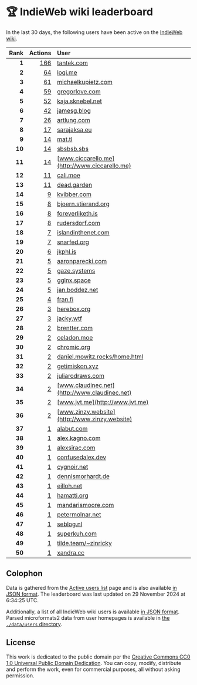 # 🏆 IndieWeb wiki leaderboard

In the last 30 days, the following users have been active on the [IndieWeb wiki](https://indieweb.org).

| Rank | Actions | User |
|-----:|--------:|:-----|
| **1** | [166](https://indieweb.org/Special:Contributions/Tantek.com) | [tantek.com](http://tantek.com) |
| **2** | [64](https://indieweb.org/Special:Contributions/Loqi.me) | [loqi.me](http://loqi.me) |
| **3** | [61](https://indieweb.org/Special:Contributions/Michaelkupietz.com) | [michaelkupietz.com](http://michaelkupietz.com) |
| **4** | [59](https://indieweb.org/Special:Contributions/Gregorlove.com) | [gregorlove.com](http://gregorlove.com) |
| **5** | [52](https://indieweb.org/Special:Contributions/Kaja.sknebel.net) | [kaja.sknebel.net](http://kaja.sknebel.net) |
| **6** | [42](https://indieweb.org/Special:Contributions/Jamesg.blog) | [jamesg.blog](http://jamesg.blog) |
| **7** | [26](https://indieweb.org/Special:Contributions/Artlung.com) | [artlung.com](http://artlung.com) |
| **8** | [17](https://indieweb.org/Special:Contributions/Sarajaksa.eu) | [sarajaksa.eu](http://sarajaksa.eu) |
| **9** | [14](https://indieweb.org/Special:Contributions/Mat.tl) | [mat.tl](http://mat.tl) |
| **10** | [14](https://indieweb.org/Special:Contributions/Sbsbsb.sbs) | [sbsbsb.sbs](http://sbsbsb.sbs) |
| **11** | [14](https://indieweb.org/Special:Contributions/Www.ciccarello.me) | [www.ciccarello.me](http://www.ciccarello.me) |
| **12** | [11](https://indieweb.org/Special:Contributions/Cali.moe) | [cali.moe](http://cali.moe) |
| **13** | [11](https://indieweb.org/Special:Contributions/Dead.garden) | [dead.garden](http://dead.garden) |
| **14** | [9](https://indieweb.org/Special:Contributions/Kvibber.com) | [kvibber.com](http://kvibber.com) |
| **15** | [8](https://indieweb.org/Special:Contributions/Bjoern.stierand.org) | [bjoern.stierand.org](http://bjoern.stierand.org) |
| **16** | [8](https://indieweb.org/Special:Contributions/Foreverliketh.is) | [foreverliketh.is](http://foreverliketh.is) |
| **17** | [8](https://indieweb.org/Special:Contributions/Rudersdorf.com) | [rudersdorf.com](http://rudersdorf.com) |
| **18** | [7](https://indieweb.org/Special:Contributions/Islandinthenet.com) | [islandinthenet.com](http://islandinthenet.com) |
| **19** | [7](https://indieweb.org/Special:Contributions/Snarfed.org) | [snarfed.org](http://snarfed.org) |
| **20** | [6](https://indieweb.org/Special:Contributions/Jkphl.is) | [jkphl.is](http://jkphl.is) |
| **21** | [5](https://indieweb.org/Special:Contributions/Aaronparecki.com) | [aaronparecki.com](http://aaronparecki.com) |
| **22** | [5](https://indieweb.org/Special:Contributions/Gaze.systems) | [gaze.systems](http://gaze.systems) |
| **23** | [5](https://indieweb.org/Special:Contributions/Gglnx.space) | [gglnx.space](http://gglnx.space) |
| **24** | [5](https://indieweb.org/Special:Contributions/Jan.boddez.net) | [jan.boddez.net](http://jan.boddez.net) |
| **25** | [4](https://indieweb.org/Special:Contributions/Fran.fi) | [fran.fi](http://fran.fi) |
| **26** | [3](https://indieweb.org/Special:Contributions/Herebox.org) | [herebox.org](http://herebox.org) |
| **27** | [3](https://indieweb.org/Special:Contributions/Jacky.wtf) | [jacky.wtf](http://jacky.wtf) |
| **28** | [2](https://indieweb.org/Special:Contributions/Brentter.com) | [brentter.com](http://brentter.com) |
| **29** | [2](https://indieweb.org/Special:Contributions/Celadon.moe) | [celadon.moe](http://celadon.moe) |
| **30** | [2](https://indieweb.org/Special:Contributions/Chromic.org) | [chromic.org](http://chromic.org) |
| **31** | [2](https://indieweb.org/Special:Contributions/Daniel.mowitz.rocks_home.html) | [daniel.mowitz.rocks/home.html](http://daniel.mowitz.rocks/home.html) |
| **32** | [2](https://indieweb.org/Special:Contributions/Getimiskon.xyz) | [getimiskon.xyz](http://getimiskon.xyz) |
| **33** | [2](https://indieweb.org/Special:Contributions/Juliarodraws.com) | [juliarodraws.com](http://juliarodraws.com) |
| **34** | [2](https://indieweb.org/Special:Contributions/Www.claudinec.net) | [www.claudinec.net](http://www.claudinec.net) |
| **35** | [2](https://indieweb.org/Special:Contributions/Www.jvt.me) | [www.jvt.me](http://www.jvt.me) |
| **36** | [2](https://indieweb.org/Special:Contributions/Www.zinzy.website) | [www.zinzy.website](http://www.zinzy.website) |
| **37** | [1](https://indieweb.org/Special:Contributions/Alabut.com) | [alabut.com](http://alabut.com) |
| **38** | [1](https://indieweb.org/Special:Contributions/Alex.kagno.com) | [alex.kagno.com](http://alex.kagno.com) |
| **39** | [1](https://indieweb.org/Special:Contributions/Alexsirac.com) | [alexsirac.com](http://alexsirac.com) |
| **40** | [1](https://indieweb.org/Special:Contributions/Confusedalex.dev) | [confusedalex.dev](http://confusedalex.dev) |
| **41** | [1](https://indieweb.org/Special:Contributions/Cygnoir.net) | [cygnoir.net](http://cygnoir.net) |
| **42** | [1](https://indieweb.org/Special:Contributions/Dennismorhardt.de) | [dennismorhardt.de](http://dennismorhardt.de) |
| **43** | [1](https://indieweb.org/Special:Contributions/Eilloh.net) | [eilloh.net](http://eilloh.net) |
| **44** | [1](https://indieweb.org/Special:Contributions/Hamatti.org) | [hamatti.org](http://hamatti.org) |
| **45** | [1](https://indieweb.org/Special:Contributions/Mandarismoore.com) | [mandarismoore.com](http://mandarismoore.com) |
| **46** | [1](https://indieweb.org/Special:Contributions/Petermolnar.net) | [petermolnar.net](http://petermolnar.net) |
| **47** | [1](https://indieweb.org/Special:Contributions/Seblog.nl) | [seblog.nl](http://seblog.nl) |
| **48** | [1](https://indieweb.org/Special:Contributions/Superkuh.com) | [superkuh.com](http://superkuh.com) |
| **49** | [1](https://indieweb.org/Special:Contributions/Tilde.team_~zinricky) | [tilde.team/~zinricky](http://tilde.team/~zinricky) |
| **50** | [1](https://indieweb.org/Special:Contributions/Xandra.cc) | [xandra.cc](http://xandra.cc) |


## Colophon

Data is gathered from the [Active users list](https://indieweb.org/Special:ActiveUsers) page and is also available [in JSON format](https://github.com/jgarber623/indieweb-wiki-leaderboard/blob/main/data/leaderboard.json). The leaderboard was last updated on 29 November 2024 at 6:34:25 UTC.

Additionally, a list of all IndieWeb wiki users is available [in JSON format](https://github.com/jgarber623/indieweb-wiki-leaderboard/blob/main/data/users.json). Parsed microformats2 data from user homepages is available in [the `./data/users` directory](https://github.com/jgarber623/indieweb-wiki-leaderboard/blob/main/data/users).

## License

This work is dedicated to the public domain per the [Creative Commons CC0 1.0 Universal Public Domain Dedication](https://creativecommons.org/publicdomain/zero/1.0/). You can copy, modify, distribute and perform the work, even for commercial purposes, all without asking permission.
